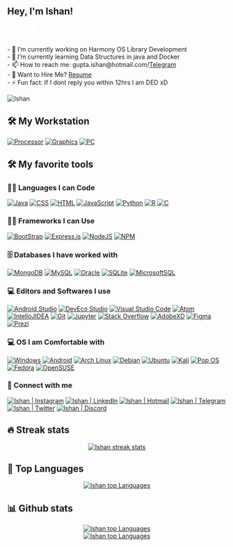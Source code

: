 ## Hey, I'm Ishan!

<a href="https://www.linkedin.com/in/ishangupta-2001/" target="_blank"><img align="left" alt="Ishan | LinkedIn" width="22px" src="https://github.com/Aakarsh-B/trying-repos/blob/master/linkedin.svg" /></a>
<a href="https://www.instagram.com/ishan.gupt/" target="_blank"><img align="left" alt="Ishan  | Instagram" width="22px" src="https://github.com/Aakarsh-B/trying-repos/blob/master/insta.svg" /></a>
<a href="https://twitter.com/ishan_gupt" target="_blank"><img align="left" alt="Ishan | Twitter" width="22px" src="https://github.com/Aakarsh-B/trying-repos/blob/master/twitter.svg" /></a>

<br />
<br />
<p>
- 🔭 I’m currently working on Harmony OS Library Development<br />
- 🌱 I’m currently learning Data Structures in java and Docker<br />
- 📫 How to reach me: gupta.ishan@hotmail.com/<a href="https://t.me/Ishan_gupta">Telegram</a><br />
- 📃 Want to Hire Me? <a href="https://drive.google.com/file/d/17IE_Hc2XCG9LYHW3A-tZECuAtgeJUWPb/view?usp=sharing">Resume</a><br>
- ⚡ Fun fact: If I dont reply you within 12hrs I am DED xD<br />

</p>
<p align="left"><img src="https://komarev.com/ghpvc/?username=ishan-gupt&label=Profile%20views&color=blueviolet&style=flat" alt="Ishan" /></p>

## 🛠️ My Workstation

<p>
<a href="#"><img alt="Processor" src="https://img.shields.io/badge/Intel-Core_i5_10th-0071C5?style=for-the-badge&logo=intel&logoColor=white"></a>
<a href="#"><img alt="Graphics" src="https://img.shields.io/badge/NVIDIA-GTX1650_Ti-76B900?style=for-the-badge&logo=nvidia&logoColor=white"></a>
<a href="#"><img alt="PC" src="https://img.shields.io/badge/Windows-ACER_PREDATOR_TRITON_300-0078D6?style=for-the-badge&logo=windows&logoColor=white"></a>

## 🛠️ My favorite tools

### 👨‍💻 Languages I can Code

  <p>
    <a href="https://github.com/search?q=user%3Aishan-gupt+is%3Arepo+language%3Ajava"><img alt="Java" src="https://img.shields.io/badge/java-%23ED8B00.svg?style=for-the-badge&logo=java&logoColor=white"></a>
    <a href="https://github.com/search?q=user%3AIshan-gupt+is%3Arepo+language%3Acss"><img alt="CSS" src="https://img.shields.io/badge/css3-%231572B6.svg?style=for-the-badge&logo=css3&logoColor=white"></a>
    <a href="https://github.com/search?q=user%3AIshan-gupt+is%3Arepo+language%3Ahtml"><img alt="HTML" src="https://img.shields.io/badge/html5-%23E34F26.svg?style=for-the-badge&logo=html5&logoColor=white"></a>    
    <a href="https://github.com/search?q=user%3AIshan-gupt+is%3Arepo+language%3Ajavascript"><img alt="JavaScript" src="https://img.shields.io/badge/javascript-%23323330.svg?style=for-the-badge&logo=javascript&logoColor=%23F7DF1E"></a>
    <a href="https://github.com/search?q=user%3AIshan-gupt+is%3Arepo+language%3Apython"><img alt="Python" src="https://img.shields.io/badge/python-3670A0?style=for-the-badge&logo=python&logoColor=ffdd54"></a>
    <a href="https://github.com/search?q=user%3AIshan-gupt+is%3Arepo+language%3Ar"><img alt="R" src="https://img.shields.io/badge/R-276DC3?style=for-the-badge&logo=r&logoColor=white"></a>
    <a href="https://github.com/search?q=user%3AIshan-gupt+is%3Arepo+language%3Ac"><img alt="C" src="https://img.shields.io/badge/C-00599C?style=for-the-badge&logo=c&logoColor=white"></a></p>

### 👨‍💻 Frameworks I can Use

<p>
    <a href="https://github.com/search?q=user%3AIshan-gupt+is%3Arepo+language%3Acss"><img alt="BootStrap" src="https://img.shields.io/badge/Bootstrap-563D7C?style=for-the-badge&logo=bootstrap&logoColor=white"></a>
    <a href="https://github.com/search?q=user%3AIshan-gupt+is%3Arepo+language%3Ajavascript"><img alt="Express.js" src="https://img.shields.io/badge/express.js-%23404d59.svg?style=for-the-badge&logo=express&logoColor=%2361DAFB"></a>
    <a href="https://github.com/search?q=user%3AIshan-gupt+is%3Arepo+language%3Ajavascript"><img alt="NodeJS" src="https://img.shields.io/badge/node.js-6DA55F?style=for-the-badge&logo=node.js&logoColor=white"></a>
    <a href="https://github.com/search?q=user%3AIshan-gupt+is%3Arepo+language%3Ajavascript"><img alt="NPM" src="https://img.shields.io/badge/NPM-%23000000.svg?style=for-the-badge&logo=npm&logoColor=white"></a>
    </p>

### 🗄️ Databases I have worked with

<p>
    <a href="#"><img alt="MongoDB" src ="https://img.shields.io/badge/MongoDB-%234ea94b.svg?style=for-the-badge&logo=mongodb&logoColor=white"></a>
    <a href="#"><img alt="MySQL" src="https://img.shields.io/badge/mysql-%2300f.svg?style=for-the-badge&logo=mysql&logoColor=white"></a>
    <a href="#"><img alt="Oracle" src ="https://img.shields.io/badge/Oracle-F80000?style=for-the-badge&logo=oracle&logoColor=white"></a>
    <a href="#"><img alt="SQLite" src ="https://img.shields.io/badge/sqlite-%2307405e.svg?style=for-the-badge&logo=sqlite&logoColor=white"></a>
    <a href="#"><img alt="MicrosoftSQL" src ="https://img.shields.io/badge/Microsoft%20SQL%20Sever-CC2927?style=for-the-badge&logo=microsoft%20sql%20server&logoColor=white"></a>
    
</p>
  
### 💻 Editors and Softwares I use

<p>
    <a href="#"><img alt="Android Studio" src="https://img.shields.io/badge/Android%20Studio-3DDC84.svg?style=for-the-badge&logo=android-studio&logoColor=white"></a>
    <a href="#"><img alt="DevEco Studio" src="https://img.shields.io/badge/Dev%20Eco-4A94FF.svg?style=for-the-badge&logo=android-studio&logoColor=white"></a>
    <a href="#"><img alt="Visual Studio Code" src="https://img.shields.io/badge/Visual%20Studio%20Code-0078d7.svg?style=for-the-badge&logo=visual-studio-code&logoColor=white"></a>
    <a href="#"><img alt="Atom" src="https://img.shields.io/badge/Atom-%2366595C.svg?style=for-the-badge&logo=atom&logoColor=white"></a>
    <a href="#"><img alt="IntelloJIDEA" src="https://img.shields.io/badge/IntelliJIDEA-000000.svg?style=for-the-badge&logo=intellij-idea&logoColor=white"></a>
    <a href="#"><img alt="Git" src="https://img.shields.io/badge/git-%23F05033.svg?style=for-the-badge&logo=git&logoColor=white"></a>
    <a href="#"><img alt="Jupyter" src="https://img.shields.io/badge/jupyter-%23FA0F00.svg?style=for-the-badge&logo=jupyter&logoColor=white"></a>
    <a href="#"><img alt="Stack Overflow" src="https://img.shields.io/badge/-Stackoverflow-FE7A16?style=for-the-badge&logo=stack-overflow&logoColor=white"></a>
     <a href="#"><img alt="AdobeXD" src="https://img.shields.io/badge/Adobe%20XD-470137?style=for-the-badge&logo=Adobe%20XD&logoColor=#FF61F6"></a>
      <a href="#"><img alt="Figma" src="https://img.shields.io/badge/figma-%23F24E1E.svg?style=for-the-badge&logo=figma&logoColor=white"></a>
       <a href="#"><img alt="Prezi" src="https://img.shields.io/badge/Prezi-%23000000.svg?style=for-the-badge&logo=Prezi&logoColor=white"></a>
</p>

### 💻 OS I am Comfortable with

<p>
<a href="#"><img alt="Windows" src="https://img.shields.io/badge/Windows-0078D6?style=for-the-badge&logo=windows&logoColor=white"></a>
<a href="#"><img alt="Android" src="https://img.shields.io/badge/Android-3DDC84?style=for-the-badge&logo=android&logoColor=white"></a>
<a href="#"><img alt="Arch Linux" src="https://img.shields.io/badge/Arch%20Linux-1793D1?logo=arch-linux&logoColor=fff&style=for-the-badge"></a>
<a href="#"><img alt="Debian" src="https://img.shields.io/badge/Debian-D70A53?style=for-the-badge&logo=debian&logoColor=white"></a>
<a href="#"><img alt="Ubuntu" src="https://img.shields.io/badge/Ubuntu-E95420?style=for-the-badge&logo=ubuntu&logoColor=white"></a>
<a href="#"><img alt="Kali" src="https://img.shields.io/badge/Kali-268BEE?style=for-the-badge&logo=kalilinux&logoColor=white"></a>
<a href="#"><img alt="Pop OS" src="https://img.shields.io/badge/Pop!_OS-48B9C7?style=for-the-badge&logo=Pop!_OS&logoColor=white"></a>
<a href="#"><img alt="Fedora" src="https://img.shields.io/badge/Fedora-294172?style=for-the-badge&logo=fedora&logoColor=white"></a>
<a href="#"><img alt="OpenSUSE" src="https://img.shields.io/badge/SUSE-0C322C?style=for-the-badge&logo=SUSE&logoColor=white"></a>

### 🤝 Connect with me

<p>
    <a href="https://www.instagram.com/ishan.gupt/"><img alt="Ishan | Instagram" src="https://img.shields.io/badge/ishan-gupt-%23E4405F.svg?style=for-the-badge&logo=Instagram&logoColor=white"></a>
    <a href="https://www.linkedin.com/in/ishangupta-2001/"><img alt="Ishan | LinkedIn" src="https://img.shields.io/badge/linkedin-%230077B5.svg?style=for-the-badge&logo=linkedin&logoColor=white"></a>
    <a href="mailto:gupta.ishan@hotmail.com"><img alt="Ishan | Hotmail" src="https://img.shields.io/badge/Hotmail-0078D4?style=for-the-badge&logo=microsoft-outlook&logoColor=white"></a>
  <a href="https://t.me/ishan_gupta"><img alt="Ishan | Telegram" src="https://img.shields.io/badge/Telegram-2CA5E0?style=for-the-badge&logo=telegram&logoColor=white"></a>
  <a href="https://twitter.com/ishan_gupt"><img alt="Ishan | Twitter" src="https://img.shields.io/badge/ishan-gupt-%231DA1F2.svg?style=for-the-badge&logo=Twitter&logoColor=white"></a>
 <a href="https://discord.com/users/Ishan.gupta#6880"><img alt="Ishan | Discord" src="https://img.shields.io/badge/Ishan%236158-%237289DA.svg?style=for-the-badge&logo=discord&logoColor=white"></a>
 
</p>

## </p>

## 🔥 Streak stats

<p align="center">
  <a href="https://github.com/ishan-gupt">
    <img title="🔥" alt="Ishan streak stats" src="https://github-readme-streak-stats.herokuapp.com?user=ishan-gupt&theme=xcode&hide_border=true&date_format=M%20j%5B%2C%20Y%5D"/>
  </a>
</p>

## 🔧 Top Languages

<p align="center">
  <a href="https://github.com/ishan-gupt">
  <img title="🔥" alt="Ishan top Languages" src="https://github-readme-stats.vercel.app/api/top-langs/?username=ishan-gupt&bg_color=#0D1117&layout=compact"/>
  </a>
</p>

## 📊 Github stats

<p align="center">
  <a href="https://github.com/ishan-gupt">
  <img title="🔥" alt="Ishan top Languages" src="https://github-readme-stats.vercel.app/api?username=ishan-gupt&show_icons=true&bg_color=202124&text_color=fcfcfa&title_color=ff8070&icon_color=ff8070"/>
  <br>
  <img title="🔥" alt="Ishan top Languages" src="https://readmeactivity.herokuapp.com/graph?username=ishan-gupt&theme=xcode"/>
  </a>
</p>

<!--
**ishan-gupt/ishan-gupt** is a ✨ _special_ ✨ repository because its `README.md` (this file) appears on your GitHub profile.

Here are some ideas to get you started:

- 🔭 I’m currently working on ...
- 🌱 I’m currently learning ...
- 👯 I’m looking to collaborate on ...
- 🤔 I’m looking for help with ...
- 💬 Ask me about ...
- 📫 How to reach me: ...
- 😄 Pronouns: ...
- ⚡ Fun fact: ...
-->
